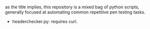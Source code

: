 as the title implies, this repository is a mixed bag of python scripts,
generally focused at automating common repetitive pen testing tasks.

* headerchecker.py: requires curl.
